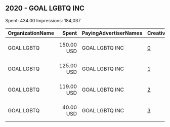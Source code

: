 ## 2020 - GOAL LGBTQ INC 
Spent: 434.00
Impressions: 184,037

|OrganizationName|Spent|PayingAdvertiserNames|CreativeUrls|Impressions|Genders|AgeBrackets|CountryCodes|BillingAddresses|CandidateBallotInformation|
|:---|---:|:---|:---|---:|:---|:---|:---|:---|:---|
|GOAL LGBTQ|150.00 USD|GOAL LGBTQ INC|[0](https://www.snap.com/political-ads/asset/b2b1da906ffb113e23c550bb27f9046b000f82a2a4ecc8cc2a42c492ef3f343f?mediaType=mp4)|64,004||18-34|united states|"300 Buchanan St #504,San Francisco,94102,US"|Vote|
|GOAL LGBTQ|125.00 USD|GOAL LGBTQ INC|[1](https://www.snap.com/political-ads/asset/c4c83579eae6671117d23e6e3fadd14f32e43a0f32aa6258494427f7d140509b?mediaType=mp4)|48,043||17+|united states|"300 Buchanan St #504,San Francisco,94102,US"|Voter Registration|
|GOAL LGBTQ|119.00 USD|GOAL LGBTQ INC|[2](https://www.snap.com/political-ads/asset/7704b5e0d2d219f161404a55baafd2557825a5d6002b3141af0bda62532bf131?mediaType=mp4)|39,432||19+|united states|"300 Buchanan St #504,San Francisco,94102,US"||
|GOAL LGBTQ|40.00 USD|GOAL LGBTQ INC|[3](https://www.snap.com/political-ads/asset/c30c947e8541032d3997c49391b670b1ccc8ace9c97c57a0f7254ae2c772ebef?mediaType=mp4)|32,558|||united states|"300 Buchanan St #504,San Francisco,94102,US"|Register To Vote|
